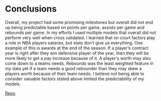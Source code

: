 # Conclusions
Overall, my project had some promising milestones but overall did not end up being predictable based on points per game, assists per game and rebounds per game. In my efforts I used multiple models that overall did not perform very well when cross validated. I learned that
on court factors play a role in NBA players salaries, but stats don’t give us everything. One example of this is awards at the end of the season. If a player’s contract year is right after they win defensive player of the year, then they will be more likely to get a pay 
increase because of it. A player's worth may also come down to a teams needs. Rebounds was the least weighted feature in my data yet if a team needs a good rebounder than they may skew a players worth because of their team needs. I believe not being able to consider 
valuable factors stated above limited the predictability of my models.

[Repo]()

